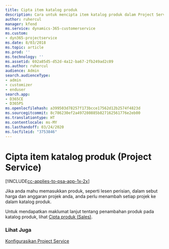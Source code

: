 ```yaml
---
title: Cipta item katalog produk
description: Cara untuk mencipta item katalog produk dalam Project Service
author: ruhercul
manager: kfend
ms.service: dynamics-365-customerservice
ms.custom:
- dyn365-projectservice
ms.date: 8/03/2018
ms.topic: article
ms.prod: ''
ms.technology: ''
ms.assetid: 692a85d5-d52d-4a12-ba67-2fb249ad2c09
ms.author: ruhercul
audience: Admin
search.audienceType:
- admin
- customizer
- enduser
search.app:
- D365CE
- D365PS
ms.openlocfilehash: a399503d78257f173bcce17562d12b2574f4823d
ms.sourcegitcommit: 8c786230ef2a497280885b827162561776e2eb00
ms.translationtype: HT
ms.contentlocale: ms-MY
ms.lasthandoff: 03/24/2020
ms.locfileid: "3753846"
---
```

# <a name="create-product-catalog-items-project-service"></a>Cipta item katalog produk (Project Service)

[!INCLUDE[cc-applies-to-psa-app-1x-2x](../includes/cc-applies-to-psa-app-1x-2x.md)]

Jika anda mahu memasukkan produk, seperti lesen perisian, dalam sebut harga dan anggaran projek anda, anda perlu menambah setiap projek ke dalam katalog produk.  
  
 Untuk mendapatkan maklumat lanjut tentang penambahan produk pada katalog produk, lihat [Cipta produk (Sales)](../sales-enterprise/create-product-sales.md).  
  
### <a name="see-also"></a>Lihat Juga  
 [Konfigurasikan Project Service](../project-service/configure.md)

